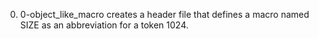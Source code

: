 0. 0-object_like_macro creates a header file that defines a macro named SIZE as an abbreviation for a token 1024.

